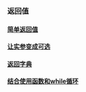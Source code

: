 ### 返回值

#### [简单返回值](./simple-return.py)

#### [让实参变成可选](./optional-real-param.py)

#### [返回字典](./dictionary-return.py)

#### [结合使用函数和while循环](./function-while-return.py)
